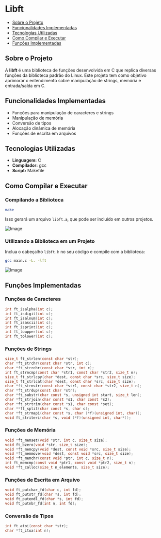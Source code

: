# Libft

- [Sobre o Projeto](#sobre-o-projeto)
- [Funcionalidades Implementadas](#funcionalidades-implementadas)
- [Tecnologias Utilizadas](#tecnologias-utilizadas)
- [Como Compilar e Executar](#como-compilar-e-executar)
- [Funções Implementadas](#funcoes-implementadas)

## Sobre o Projeto

A **libft** é uma biblioteca de funções desenvolvida em C que replica diversas funções da biblioteca padrão do Linux. Este projeto tem como objetivo aprimorar o entendimento sobre manipulação de strings, memória e entrada/saída em C.

## Funcionalidades Implementadas

- Funções para manipulação de caracteres e strings
- Manipulação de memória
- Conversão de tipos
- Alocação dinâmica de memória
- Funções de escrita em arquivos

## Tecnologias Utilizadas

- **Linguagem:** C
- **Compilador:** gcc
- **Script:** Makefile

## Como Compilar e Executar

### Compilando a Biblioteca

```sh
make
```

Isso gerará um arquivo `libft.a`, que pode ser incluído em outros projetos.

![Image](https://github.com/user-attachments/assets/deba5e01-54d1-4f34-9927-eabec8e81dbd)

### Utilizando a Biblioteca em um Projeto

Inclua o cabeçalho `libft.h` no seu código e compile com a biblioteca:

```sh
gcc main.c -L. -lft
```

![Image](https://github.com/user-attachments/assets/7f961b36-cfcc-42ff-ae1c-14329d25b89e)

## Funções Implementadas

### Funções de Caracteres

```c
int ft_isalpha(int c);
int ft_isdigit(int c);
int ft_isalnum(int c);
int ft_isascii(int c);
int ft_isprint(int c);
int ft_toupper(int c);
int ft_tolower(int c);
```

### Funções de Strings

```c
size_t ft_strlen(const char *str);
char *ft_strchr(const char *str, int c);
char *ft_strrchr(const char *str, int c);
int ft_strncmp(const char *str1, const char *str2, size_t n);
size_t ft_strlcpy(char *dest, const char *src, size_t size);
size_t ft_strlcat(char *dest, const char *src, size_t size);
char *ft_strnstr(const char *str1, const char *str2, size_t n);
char *ft_strdup(const char *str);
char *ft_substr(char const *s, unsigned int start, size_t len);
char *ft_strjoin(char const *s1, char const *s2);
char *ft_strtrim(char const *s1, char const *set);
char **ft_split(char const *s, char c);
char *ft_strmapi(char const *s, char (*f)(unsigned int, char));
void ft_striteri(char *s, void (*f)(unsigned int, char*));
```

### Funções de Memória

```c
void *ft_memset(void *str, int c, size_t size);
void ft_bzero(void *str, size_t size);
void *ft_memcpy(void *dest, const void *src, size_t size);
void *ft_memmove(void *dest, const void *src, size_t size);
void *ft_memchr(const void *ptr, int c, size_t n);
int ft_memcmp(const void *ptr1, const void *ptr2, size_t n);
void *ft_calloc(size_t n_elements, size_t size);
```

### Funções de Escrita em Arquivo

```c
void ft_putchar_fd(char c, int fd);
void ft_putstr_fd(char *s, int fd);
void ft_putendl_fd(char *s, int fd);
void ft_putnbr_fd(int n, int fd);
```

### Conversão de Tipos

```c
int ft_atoi(const char *str);
char *ft_itoa(int n);
```
